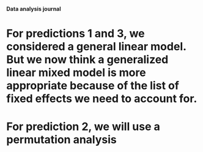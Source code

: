 **Data analysis journal**

# For predictions 1 and 3, we considered a general linear model. But we now think a generalized linear mixed model is more appropriate because of the list of fixed effects we need to account for.

# For prediction 2, we will use a permutation analysis

